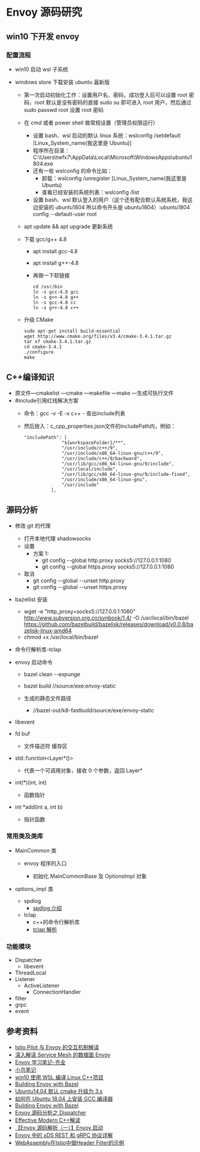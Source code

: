 # Envoy 源码研究

## win10 下开发 envoy

### 配置流程

- win10 启动 wsl 子系统
- windows store 下载安装 ubuntu 最新版

  - 第一次启动初始化工作：设置用户名、密码，成功登入后可以设置 root 密码，root 默认是没有密码的直接 sudo su 即可进入 root 用户，然后通过 sudo passwd root 设置 root 密码
  - 在 cmd 或者 power shell 做常规设置（管理员权限运行）

    - 设置 bash、wsl 启动的默认 linux 系统：wslconfig /setdefault [Linux_System_name(我这里是 Ubuntu)]
    - 程序所在目录：C:\Users\twfx7\AppData\Local\Microsoft\WindowsApps\ubuntu1804.exe
    - 还有一些 wslconfig 的命令比如：
      - 卸载：wslconfig /unregister [Linux_System_name(我这里是 Ubuntu)
      - 查看已经安装的系统列表：wslconfig /list
    - 设置 bash、wsl 默认登入的用户（这个还有配合默认系统系统，我这边安装的 ubuntu1804 所以命令开头是 ubuntu1804）:ubuntu1804 config --default-user root

  - apt update && apt upgrade 更新系统
  - 下载 gcc/g++ 4.8

    - apt install gcc-4.8
    - apt install g++-4.8
    - 再做一下软链接

      ```软链接
      cd /usr/bin
      ln -s gcc-4.8 gcc
      ln -s g++-4.8 g++
      ln -s gcc-4.8 cc
      ln -s g++-4.8 c++
      ```

  - 升级 CMake

    ```升级CMake
    sudo apt-get install build-essential
    wget http://www.cmake.org/files/v3.4/cmake-3.4.1.tar.gz
    tar xf cmake-3.4.1.tar.gz
    cd cmake-3.4.1
    ./configure
    make
    ```

## C++编译知识

- 原文件—cmakelist —cmake —makefile —make —生成可执行文件
- #include引用红线解决方案
  - 命令：gcc -v -E -x c++ - 查出include列表
  - 然后放入：c_cpp_properties.json文件的includePath内，例如：

    ```includePath
    "includePath": [
                  "${workspaceFolder}/**",
                  "/usr/include/c++/9",
                  "/usr/include/x86_64-linux-gnu/c++/9",
                  "/usr/include/c++/9/backward",
                  "/usr/lib/gcc/x86_64-linux-gnu/9/include",
                  "/usr/local/include",
                  "/usr/lib/gcc/x86_64-linux-gnu/9/include-fixed",
                  "/usr/include/x86_64-linux-gnu",
                  "/usr/include"
              ],
    ```

## 源码分析

- 修改 git 的代理

  - 打开本地代理 shadowsocks
  - 设置
    - 方案 1:
      - git config --global http.proxy socks5://127.0.0.1:1080
      - git config --global https.proxy socks5://127.0.0.1:1080
  - 取消
    - git config --global --unset http.proxy
    - git config --global --unset https.proxy

- bazellist 安装

  - wget -e "http_proxy=socks5://127.0.0.1:1080" http://www.subversion.org.cn/svnbook/1.4/ -O /usr/local/bin/bazel https://github.com/bazelbuild/bazelisk/releases/download/v0.0.8/bazelisk-linux-amd64
  - chmod +x /usr/local/bin/bazel

- 命令行解析库-tclap

- envoy 启动命令

  - bazel clean --expunge

  - bazel build //source/exe:envoy-static

  - 生成的静态文件路径
    - //bazel-out/k8-fastbuild/source/exe/envoy-static

- libevent

- fd buf

  - 文件描述符 缓存区

- std::function<Layer\*()>

  - 代表一个可调用对象，接收 0 个参数，返回 Layer\*

- int(\*)(int, int)

  - 函数指针

- int \*add(int a, int b)

  - 指针函数

### 常用类及类库

- MainCommon 类

  - envoy 程序的入口

    - 初始化 MainCommonBase 及 OptionsImpl 对象

- options_impl 类
  - spdlog
    - [spdlog 介绍](https://visualgmq.github.io/2019/08/09/%E5%8D%81%E5%88%86%E5%A5%BD%E7%94%A8%E7%9A%84spdlog%E6%97%A5%E5%BF%97%E5%BA%93/)
  - tclap
    - c++的命令行解析库
    - [tclap 解析](http://tclap.sourceforge.net/)

### 功能模块

- Dispatcher
  - libevent
- ThreadLocal
- Listener
  - ActiveListener
    - ConnectionHandler
- filter
- grpc
- event

## 参考资料

- [Istio Pilot 与 Envoy 的交互机制解读](https://blog.gmem.cc/interaction-between-istio-pilot-and-envoy)
- [深入解读 Service Mesh 的数据面 Envoy](https://sq.163yun.com/blog/article/213361303062011904?utm_source=tuicool&utm_medium=referral)
- [Envoy 学习笔记-齐全](https://blog.gmem.cc/envoy-study-note)
- [小鸟笔记](https://www.lijiaocn.com/soft/envoy/)
- [win10 使用 WSL 编译 Linux C++项目](https://cloud.tencent.com/developer/article/1360467)
- [Building Envoy with Bazel](https://github.com/envoyproxy/envoy/blob/master/bazel/README.md#installing-bazelisk-as-bazel)
- [Ubuntu14.04 默认 cmake 升级为 3.x](http://www.mamicode.com/info-detail-2197817.html)
- [如何在 Ubuntu 18.04 上安装 GCC 编译器](https://www.linuxidc.com/Linux/2019-06/159059.htm)
- [Building Envoy with Bazel](https://github.com/envoyproxy/envoy/blob/master/bazel/README.md#quick-start-bazel-build-for-developers)
- [Envoy 源码分析之 Dispatcher](https://blog.csdn.net/zhangyifei216/article/details/83651131)
- [Effective Modern C++解读](https://blog.csdn.net/zhangyifei216/article/category/9266963/2)
- [【Envoy 源码解析（一）】Envoy 启动](https://blog.csdn.net/surlymo/article/details/82191875)
- [Envoy 中的 xDS REST 和 gRPC 协议详解](https://juejin.im/post/5baedb6f5188255c38536f58)
- [WebAssembly在Istio中做Header Filter的示例](https://developer.aliyun.com/article/752771)
